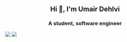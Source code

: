 <h2 align="center">Hi 👋, I'm Umair Dehlvi</h2>
<h3 align="center">A student, software engineer</h3>



![](https://raw.githubusercontent.com/Umair-Dehlvi/github-stats-transparent/output/generated/overview.svg)
![](https://raw.githubusercontent.com/Umair-Dehlvi/github-stats-transparent/output/generated/languages.svg)
